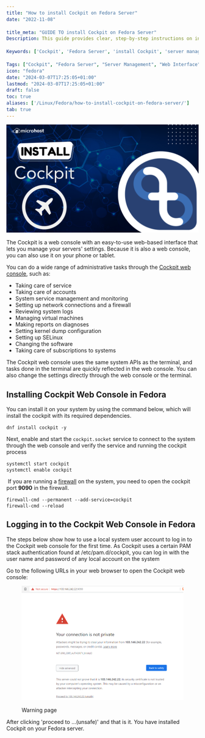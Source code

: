 ```yaml
---
title: "How to install Cockpit on Fedora Server"
date: "2022-11-08"

title_meta: "GUIDE TO install Cockpit on Fedora Server"
Description: This guide provides clear, step-by-step instructions on installing Cockpit on Fedora Server. Learn how to set up and configure Cockpit, a web-based interface that simplifies server management tasks, ensuring efficient administration of your Fedora Server.

Keywords: ['Cockpit', 'Fedora Server', 'install Cockpit', 'server management', 'web-based interface']

Tags: ["Cockpit", "Fedora Server", "Server Management", "Web Interface"]
icon: "fedora"
date: "2024-03-07T17:25:05+01:00"
lastmod: "2024-03-07T17:25:05+01:00" 
draft: false
toc: true
aliases: ['/Linux/Fedora/how-to-install-cockpit-on-fedora-server/']
tab: true
---
```


![how to install cockpit on Fedora](images/how-to-install-cockpit-on-Fedora-1024x576.png)

The Cockpit is a web console with an easy-to-use web-based interface that lets you manage your servers' settings. Because it is also a web console, you can also use it on your phone or tablet.

You can do a wide range of administrative tasks through the [Cockpit web console](https://cockpit-project.org/), such as:

- Taking care of service
- Taking care of accounts
- System service management and monitoring
- Setting up network connections and a firewall
- Reviewing system logs
- Managing virtual machines
- Making reports on diagnoses
- Setting kernel dump configuration
- Setting up SELinux
- Changing the software
- Taking care of subscriptions to systems

The Cockpit web console uses the same system APIs as the terminal, and tasks done in the terminal are quickly reflected in the web console. You can also change the settings directly through the web console or the terminal.

## Installing Cockpit Web Console in Fedora

You can install it on your system by using the command below, which will install the cockpit with its required dependencies.

```
dnf install cockpit -y
```
Next, enable and start the `cockpit.socket` service to connect to the system through the web console and verify the service and running the cockpit process

```
systemctl start cockpit 
systemctl enable cockpit
```
 If you are running a [firewall](https://utho.com/docs/tutorial/firewalld-with-centos-7/) on the system, you need to open the cockpit port **9090** in the firewall.

```
firewall-cmd --permanent --add-service=cockpit 
firewall-cmd --reload
```
## Logging in to the Cockpit Web Console in Fedora

The steps below show how to use a local system user account to log in to the Cockpit web console for the first time. As Cockpit uses a certain PAM stack authentication found at /etc/pam.d/cockpit, you can log in with the user name and password of any local account on the system

Go to the following URLs in your web browser to open the Cockpit web console:

<figure>

![Warning page ](images/image-83.png)

<figcaption>

Warning page

</figcaption>

</figure>

After clicking 'proceed to ...(unsafe)' and that is it. You have installed Cockpit on your Fedora server.
